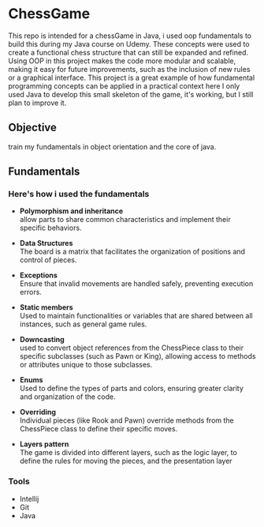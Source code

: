 # ChessGame
This repo is intended for a chessGame in Java, i used oop fundamentals to build this during my Java course on Udemy.
These concepts were used to create a functional chess structure that can still be expanded and refined.
Using OOP in this project makes the code more modular and scalable, making it easy for future improvements, such as the inclusion of new rules or a graphical interface.
This project is a great example of how fundamental programming concepts can be applied in a practical context​
here I only used Java to develop this small skeleton of the game, it's working, but I still plan to improve it.

## Objective 
train my fundamentals in object orientation and the core of java.

## Fundamentals  
  ### Here's how i used the fundamentals 
- **Polymorphism and inheritance**\
allow parts to share common characteristics and implement their specific behaviors.


- **Data Structures**\
The board is a matrix that facilitates the organization of positions and control of pieces.


- **Exceptions**\
Ensure that invalid movements are handled safely, preventing execution errors.

  
- **Static members**\
Used to maintain functionalities or variables that are shared between all instances, such as general game rules.


- **Downcasting**\
used to convert object references from the ChessPiece class to their specific subclasses (such as Pawn or King), allowing access to methods or attributes unique to those subclasses.


- **Enums**\
Used to define the types of parts and colors, ensuring greater clarity and organization of the code.


- **Overriding**\
Individual pieces (like Rook and Pawn) override methods from the ChessPiece class to define their specific moves.


- **Layers pattern**\
The game is divided into different layers, such as the logic layer, to define the rules for moving the pieces, and the presentation layer


  
### Tools
- Intellij
- Git
- Java
 
